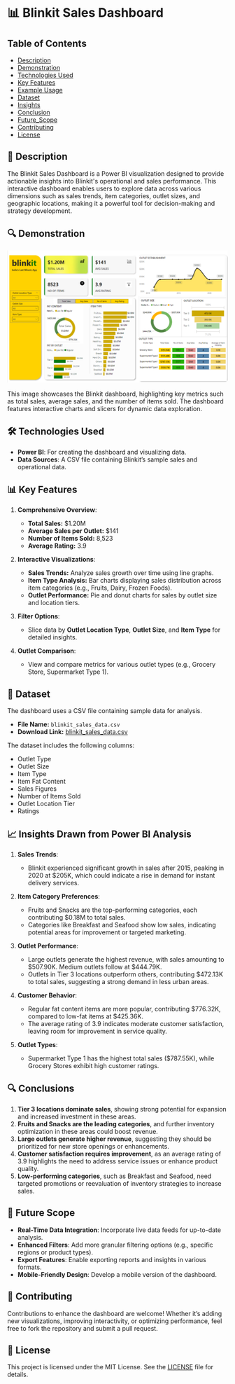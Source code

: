 # 📊 Blinkit Sales Dashboard

## Table of Contents
- [Description](#Description)
- [Demonstration](#Demonstration)
- [Technologies Used](#Technologies_Used)
- [Key Features](#Key_Features)
- [Example Usage](#example-usage)
- [Dataset](#Dataset)
- [Insights](#Insights_Drawn_from_Power_BI_Analysis)
- [Conclusion](#Conclusion)
- [Future_Scope](#Future_Scope)
- [Contributing](#Contributing)
- [License](#License)

## 📝 Description

The Blinkit Sales Dashboard is a Power BI visualization designed to provide actionable insights into Blinkit's operational and sales performance. This interactive dashboard enables users to explore data across various dimensions such as sales trends, item categories, outlet sizes, and geographic locations, making it a powerful tool for decision-making and strategy development.

## 🔍 Demonstration

![Blinkit Sales Dashboard](./powerbi.png)

This image showcases the Blinkit dashboard, highlighting key metrics such as total sales, average sales, and the number of items sold. The dashboard features interactive charts and slicers for dynamic data exploration.

## 🛠️ Technologies Used

- **Power BI**: For creating the dashboard and visualizing data.
- **Data Sources**: A CSV file containing Blinkit’s sample sales and operational data.

## 📊 Key Features

1. **Comprehensive Overview**:
   - **Total Sales:** $1.20M
   - **Average Sales per Outlet:** $141
   - **Number of Items Sold:** 8,523
   - **Average Rating:** 3.9

2. **Interactive Visualizations**:
   - **Sales Trends:** Analyze sales growth over time using line graphs.
   - **Item Type Analysis:** Bar charts displaying sales distribution across item categories (e.g., Fruits, Dairy, Frozen Foods).
   - **Outlet Performance:** Pie and donut charts for sales by outlet size and location tiers.

3. **Filter Options**:
   - Slice data by **Outlet Location Type**, **Outlet Size**, and **Item Type** for detailed insights.

4. **Outlet Comparison**:
   - View and compare metrics for various outlet types (e.g., Grocery Store, Supermarket Type 1).

## 📂 Dataset

The dashboard uses a CSV file containing sample data for analysis. 

- **File Name:** `blinkit_sales_data.csv`
- **Download Link:** [blinkit_sales_data.csv](./BlinkIT-Grocery-Data.csv)

The dataset includes the following columns:
- Outlet Type
- Outlet Size
- Item Type
- Item Fat Content
- Sales Figures
- Number of Items Sold
- Outlet Location Tier
- Ratings

## 📈 Insights Drawn from Power BI Analysis

1. **Sales Trends**:
   - Blinkit experienced significant growth in sales after 2015, peaking in 2020 at $205K, which could indicate a rise in demand for instant delivery services.
   
2. **Item Category Preferences**:
   - Fruits and Snacks are the top-performing categories, each contributing $0.18M to total sales.
   - Categories like Breakfast and Seafood show low sales, indicating potential areas for improvement or targeted marketing.

3. **Outlet Performance**:
   - Large outlets generate the highest revenue, with sales amounting to $507.90K. Medium outlets follow at $444.79K.
   - Outlets in Tier 3 locations outperform others, contributing $472.13K to total sales, suggesting a strong demand in less urban areas.

4. **Customer Behavior**:
   - Regular fat content items are more popular, contributing $776.32K, compared to low-fat items at $425.36K.
   - The average rating of 3.9 indicates moderate customer satisfaction, leaving room for improvement in service quality.

5. **Outlet Types**:
   - Supermarket Type 1 has the highest total sales ($787.55K), while Grocery Stores exhibit high customer ratings.

## 🔍 Conclusions

1. **Tier 3 locations dominate sales**, showing strong potential for expansion and increased investment in these areas.
2. **Fruits and Snacks are the leading categories**, and further inventory optimization in these areas could boost revenue.
3. **Large outlets generate higher revenue**, suggesting they should be prioritized for new store openings or enhancements.
4. **Customer satisfaction requires improvement**, as an average rating of 3.9 highlights the need to address service issues or enhance product quality.
5. **Low-performing categories**, such as Breakfast and Seafood, need targeted promotions or reevaluation of inventory strategies to increase sales.

## 🚀 Future Scope

- **Real-Time Data Integration**: Incorporate live data feeds for up-to-date analysis.
- **Enhanced Filters**: Add more granular filtering options (e.g., specific regions or product types).
- **Export Features**: Enable exporting reports and insights in various formats.
- **Mobile-Friendly Design**: Develop a mobile version of the dashboard.

## 🤝 Contributing

Contributions to enhance the dashboard are welcome! Whether it’s adding new visualizations, improving interactivity, or optimizing performance, feel free to fork the repository and submit a pull request.

## 📄 License

This project is licensed under the MIT License. See the [LICENSE](LICENSE) file for details.
